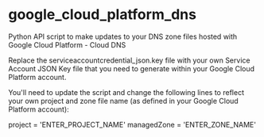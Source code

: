 # google_cloud_platform_dns
Python API script to make updates to your DNS zone files hosted with Google Cloud Platform - Cloud DNS

Replace the serviceaccountcredential_json.key file with your own Service Account JSON Key file that you need to generate within your Google Cloud Platform account.


You'll need to update the script and change the following lines to reflect your own project and zone file name (as defined in your Google Cloud Platform account):

project = 'ENTER_PROJECT_NAME'
managedZone = 'ENTER_ZONE_NAME'
